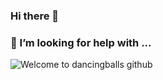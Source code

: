 ### Hi there 👋
### 🤔 I’m looking for help with ...
<picture>
  <img src="//i0.wp.com/picjumbo.com/wp-content/uploads/man-looking-into-the-distance-on-top-of-the-mountain-free-photo.jpg?w=2210&quality=70" alt="Welcome to dancingballs github" />
</picture>
<!--
**dancingball/dancingball** is a ✨ _special_ ✨ repository because its `README.md` (this file) appears on your GitHub profile.

Here are some ideas to get you started:

- 🔭 I’m currently working on ...
- 🌱 I’m currently learning ...
- 👯 I’m looking to collaborate on ...
- 🤔 I’m looking for help with ...
- 💬 Ask me about ...
- 📫 How to reach me: ...
- 😄 Pronouns: ...
- ⚡ Fun fact: ...
-->
